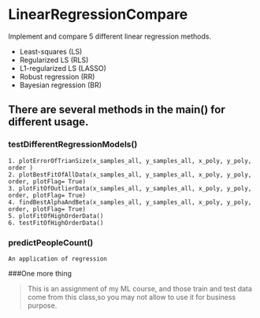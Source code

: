 # LinearRegressionCompare
Implement and compare 5 different linear regression methods. 
* Least-squares (LS)
* Regularized LS (RLS)
* L1-regularized LS (LASSO)
* Robust regression (RR)
* Bayesian regression (BR)

## There are several methods in the main() for different usage.

### testDifferentRegressionModels()
	1. plotErrorOfTrianSize(x_samples_all, y_samples_all, x_poly, y_poly, order )
   	2. plotBestFitOfAllData(x_samples_all, y_samples_all, x_poly, y_poly, order, plotFlag= True)
    3. plotFitOfOutlierData(x_samples_all, y_samples_all, x_poly, y_poly, order, plotFlag= True)
    4. findBestAlphaAndBeta(x_samples_all, y_samples_all, x_poly, y_poly, order, plotFlag= True)
    5. plotFitOfHighOrderData()
    6. testFitOfHighOrderData()
### predictPeopleCount()
	An application of regression
	
###One more thing
> This is an assignment of my ML course, and those train and test data come from this class,so you may not allow to use it for business purpose.